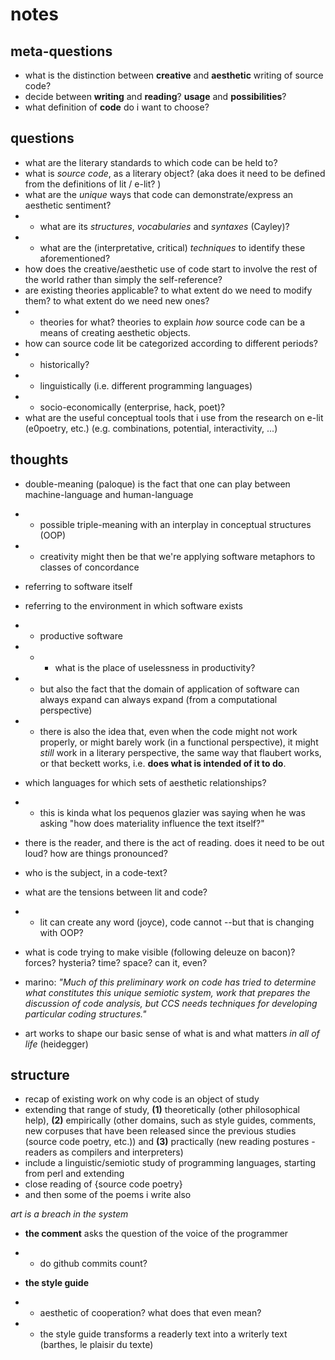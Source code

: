 # notes

## meta-questions
- what is the distinction between **creative** and **aesthetic** writing of source code?
- decide between **writing** and **reading**? **usage** and **possibilities**?
- what definition of **code** do i want to choose?

## questions

- what are the literary standards to which code can be held to?
- what is *source code*, as a literary object? (aka does it need to be defined from the definitions of lit / e-lit? )
- what are the *unique* ways that code can demonstrate/express an aesthetic sentiment?
- - what are its *structures*, *vocabularies* and *syntaxes* (Cayley)?
- - what are the (interpretative, critical) *techniques* to identify these aforementioned?
- how does the creative/aesthetic use of code start to involve the rest of the world rather than simply the self-reference?
- are existing theories applicable? to what extent do we need to modify them? to what extent do we need new ones?
- - theories for what? theories to explain *how* source code can be a means of creating aesthetic objects.
- how can source code lit be categorized according to different periods?
- - historically?
- - linguistically (i.e. different programming languages)
- - socio-economically (enterprise, hack, poet)?
- what are the useful conceptual tools that i use from the research on e-lit (e0poetry, etc.) (e.g. combinations, potential, interactivity, ...)

## thoughts

- double-meaning (paloque) is the fact that one can play between machine-language and human-language
- - possible triple-meaning with an interplay in conceptual structures (OOP)
- - creativity might then be that we're applying software metaphors to classes of concordance
- referring to software itself
- referring to the environment in which software exists
- - productive software
- - - what is the place of uselessness in productivity?
- - but also the fact that the domain of application of software can always expand can always expand (from a computational perspective)
- - there is also the idea that, even when the code might not work properly, or might barely work (in a functional perspective), it might *still* work in a literary perspective, the same way that flaubert works, or that beckett works, i.e. **does what is intended of it to do**.

- which languages for which sets of aesthetic relationships?
- - this is kinda what los pequenos glazier was saying when he was asking "how does materiality influence the text itself?"

- there is the reader, and there is the act of reading. does it need to be out loud? how are things pronounced?
- who is the subject, in a code-text?
- what are the tensions between lit and code?
- - lit can create any word (joyce), code cannot --but that is changing with OOP?

- what is code trying to make visible (following deleuze on bacon)? forces? hysteria? time? space? can it, even?

- marino: *"Much of this preliminary work on code has tried to determine what constitutes this unique semiotic system, work that prepares the discussion of code analysis, but CCS needs techniques for developing particular coding structures."*

- art works to shape our basic sense of what is and what matters *in all of life* (heidegger)

## structure

- recap of existing work on why code is an object of study
- extending that range of study,  **(1)** theoretically (other philosophical help), **(2)** empirically (other domains, such as style guides, comments, new corpuses that have been released since the previous studies (source code poetry, etc.)) and **(3)** practically (new reading postures -readers as compilers and interpreters)
- include a linguistic/semiotic study of programming languages, starting from perl and extending
- close reading of {source code poetry}
- and then some of the poems i write also

*art is a breach in the system*

- **the comment** asks the question of the voice of the programmer
- - do github commits count?

- **the style guide**
- - aesthetic of cooperation? what does that even mean?
- - the style guide transforms a readerly text into a writerly text (barthes, le plaisir du texte)

